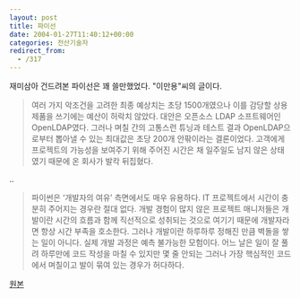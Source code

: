 ```yaml
---
layout: post
title: 파이선
date: 2004-01-27T11:40:12+00:00
categories: 전산기술자
redirect_from:
  - /317
---
```


재미삼아 건드려본 파이선은 꽤 쓸만했었다. "이만용"씨의 글이다.

> 여러 가지 악조건을 고려한 최종 예상치는 초당 1500개였으나 이를 감당할 상용 제품을 쓰기에는 예산이 허락치 않았다. 대안은 오픈소스 LDAP 소프트웨어인 OpenLDAP였다. 그러나 며칠 간의 고통스런 튜닝과 테스트 결과 OpenLDAP으로부터 뽑아낼 수 있는 최대값은 초당 200개 안팎이라는 결론이었다. 고객에게 프로젝트의 가능성을 보여주기 위해 주어진 시간은 채 일주일도 남지 않은 상태였기 때문에 온 회사가 발칵 뒤집혔다.

..

> 파이썬은 ‘개발자의 여유’ 측면에서도 매우 유용하다. IT 프로젝트에서 시간이 충분히 주어지는 경우란 절대 없다. 개발 경험이 많지 않은 프로젝트 매니저들은 개발이란 시간의 흐름과 함께 직선적으로 성취되는 것으로 여기기 때문에 개발자라면 항상 시간 부족을 호소한다. 그러나 개발이란 하루하루 정해진 만큼 벽돌을 쌓는 일이 아니다. 실제 개발 과정은 예측 불가능한 모험이다. 어느 날은 일이 잘 풀려 하루만에 코드 작성을 마칠 수 있지만 몇 줄 안되는 그러나 가장 핵심적인 코드에서 며칠이고 발이 묶여 있는 경우가 허다하다.

<a href="http://www.zdnet.co.kr/anchordesk/todays/mylee/article.jsp?id=66660&amp;forum=1" target="bb">원본</a>
